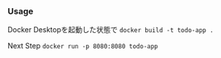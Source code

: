 ### Usage
Docker Desktopを起動した状態で `docker build -t todo-app .`

Next Step
`docker run -p 8080:8080 todo-app`
